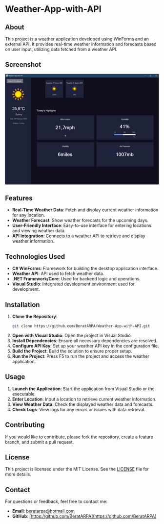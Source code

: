 # Weather-App-with-API

## About

This project is a weather application developed using WinForms and an external API. It provides real-time weather information and forecasts based on user input, utilizing data fetched from a weather API.

## Screenshot
![Interface](Screenshots/portfolio-3.jpg)

## Features

- **Real-Time Weather Data**: Fetch and display current weather information for any location.
- **Weather Forecast**: Show weather forecasts for the upcoming days.
- **User-Friendly Interface**: Easy-to-use interface for entering locations and viewing weather data.
- **API Integration**: Connects to a weather API to retrieve and display weather information.

## Technologies Used

- **C# WinForms**: Framework for building the desktop application interface.
- **Weather API**: API used to fetch weather data.
- **.NET Framework/Core**: Used for backend logic and operations.
- **Visual Studio**: Integrated development environment used for development.

## Installation

1. **Clone the Repository**:
    ```sh
    git clone https://github.com/BeratARPA/Weather-App-with-API.git
    ```
2. **Open with Visual Studio**: Open the project in Visual Studio.
3. **Install Dependencies**: Ensure all necessary dependencies are resolved.
4. **Configure API Key**: Set up your weather API key in the configuration file.
5. **Build the Project**: Build the solution to ensure proper setup.
6. **Run the Project**: Press F5 to run the project and access the weather application.

## Usage

1. **Launch the Application**: Start the application from Visual Studio or the executable.
2. **Enter Location**: Input a location to retrieve current weather information.
3. **View Weather Data**: Check the displayed weather data and forecasts.
4. **Check Logs**: View logs for any errors or issues with data retrieval.

## Contributing

If you would like to contribute, please fork the repository, create a feature branch, and submit a pull request.

## License

This project is licensed under the MIT License. See the [LICENSE](LICENSE) file for more details.

## Contact

For questions or feedback, feel free to contact me:
- **Email**: [beratarpa@hotmail.com](mailto:beratarpa@hotmail.com)
- **GitHub**: [https://github.com/BeratARPA](https://github.com/BeratARPA)
